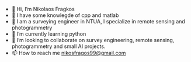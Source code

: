 - 👋 Hi, I’m Nikolaos Fragkos
- 👀 I have some knowlegde of cpp and matlab
- 🍋 I am a surveying engineer in NTUA, I specialize in remote sensing and photogrammetry 
- 🌱 I’m currently learning python
- 💞️ I’m looking to collaborate on survey engineering, remote sensing, photogrammetry and small AI projects.
- 📫 How to reach me nikosfragos99@gmail.com

<!---
Fragkator/Fragkator is a ✨ special ✨ repository because its `README.md` (this file) appears on your GitHub profile.
You can click the Preview link to take a look at your changes.
--->
